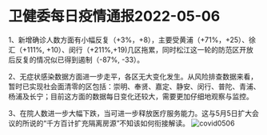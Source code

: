 # 卫健委每日疫情通报2022-05-06

1、新增确诊人数方面有小幅反复（+3%，+8），主要受黄浦（+71%，+25）、徐汇（+111%, +10）、闵行（+211%,+19)几区拖累，同时松江这一轮的防范区开放后反复的情况似已得到遏制（-87%, -33）。

2、无症状感染数据方面进一步走平，各区无大变化发生。从风险排查数据来看，暂时已实现社会面清零的区包括：崇明、奉贤、嘉定、静安、闵行、普陀、青浦、杨浦及长宁；目前这方面的数据每日变化还较大，需要更加仔细地观察与监控。

3、在院人数进一步大幅下跌，当可进一步释放医疗服务能力。这与5月5日扩大会议的所说的“千方百计扩充隔离房源”不知该如何衔接解读。
<img decoding="async" src="https://i0.wp.com/s2.loli.net/2022/05/07/SKMrAfigdXwR7D1.jpg?w=640&#038;ssl=1" alt="covid0506" data-recalc-dims="1" />

